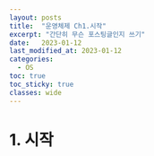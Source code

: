 ```yaml
---
layout: posts
title:  "운영체제 Ch1.시작"
excerpt: "간단히 무슨 포스팅글인지 쓰기"
date:   2023-01-12
last_modified_at: 2023-01-12
categories:
  - OS
toc: true
toc_sticky: true
classes: wide
---
```


# 1. 시작

